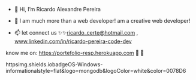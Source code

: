 - 👋 Hi, I’m Ricardo Alexandre Pereira
- 👀 I am much more than a web developer! am a creative web developer!


- 📫 let connect us ✨✨ricardo_certe@hotmail.com , www.linkedin.com/in/ricardo-pereira-code-dev

know me on:   https://portefolio-resp.herokuapp.com   👀 👀


httpsimg.shields.iobadgeOS-Windows-informationalstyle=flat&logo=mongodb&logoColor=white&color=0078D6
